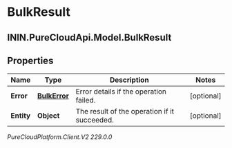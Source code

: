 # BulkResult

## ININ.PureCloudApi.Model.BulkResult

## Properties

|Name | Type | Description | Notes|
|------------ | ------------- | ------------- | -------------|
| **Error** | [**BulkError**](BulkError) | Error details if the operation failed. | [optional] |
| **Entity** | **Object** | The result of the operation if it succeeded. | [optional] |



_PureCloudPlatform.Client.V2 229.0.0_
